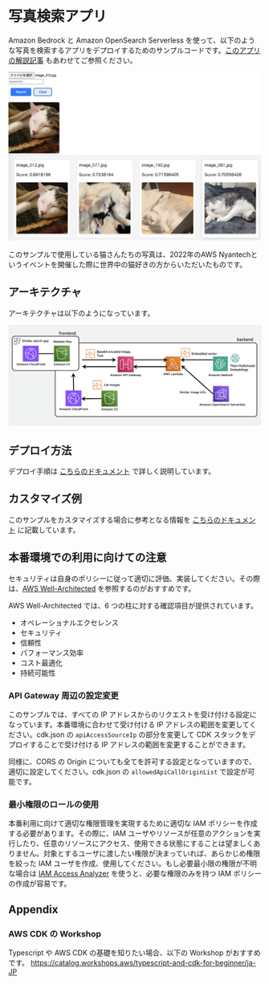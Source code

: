 # 写真検索アプリ

Amazon Bedrock と Amazon OpenSearch Serverless を使って、以下のような写真を検索するアプリをデプロイするためのサンプルコードです。[このアプリの解説記事](https://aws.amazon.com/jp/builders-flash/202402/powerup-cat-image-search/) もあわせてご参照ください。

<img src="docs/imgs/app.png" width="700px">

このサンプルで使用している猫さんたちの写真は、2022年のAWS Nyantechというイベントを開催した際に世界中の猫好きの方からいただいたものです。

## アーキテクチャ

アーキテクチャは以下のようになっています。

<img src="docs/imgs/architecture.png" width="700px">

## デプロイ方法

デプロイ手順は [こちらのドキュメント](docs/HowToDeploy.md) で詳しく説明しています。

## カスタマイズ例

このサンプルをカスタマイズする場合に参考となる情報を [こちらのドキュメント](docs/HowToDevelop.md) に記載しています。

## 本番環境での利用に向けての注意

セキュリティは自身のポリシーに従って適切に評価、実装してください。その際は、[AWS Well-Architected](https://aws.amazon.com/jp/architecture/well-architected/?wa-lens-whitepapers.sort-by=item.additionalFields.sortDate&wa-lens-whitepapers.sort-order=desc) を参照するのがおすすめです。

AWS Well-Architected では、6 つの柱に対する確認項目が提供されています。

- オペレーショナルエクセレンス
- セキュリティ
- 信頼性
- パフォーマンス効率
- コスト最適化
- 持続可能性

### API Gateway 周辺の設定変更

このサンプルでは、すべての IP アドレスからのリクエストを受け付ける設定になっています。本番環境に合わせて受け付ける IP アドレスの範囲を変更してください。cdk.json の `apiAccessSourceIp` の部分を変更して CDK スタックをデプロイすることで受け付ける IP アドレスの範囲を変更することができます。

同様に、CORS の Origin についても全てを許可する設定となっていますので、適切に設定してください。cdk.json の `allowedApiCallOriginList` で設定が可能です。

### 最小権限のロールの使用

本番利用に向けて適切な権限管理を実現するために適切な IAM ポリシーを作成する必要があります。その際に、IAM ユーザやリソースが任意のアクションを実行したり、任意のリソースにアクセス、使用できる状態にすることは望ましくありません。対象とするユーザに渡したい権限が決まっていれば、あらかじめ権限を絞った IAM ユーザを作成、使用してください。もし必要最小限の権限が不明な場合は [IAM Access Analyzer](https://docs.aws.amazon.com/ja_jp/IAM/latest/UserGuide/access-analyzer-policy-generation.html) を使うと、必要な権限のみを持つ IAM ポリシーの作成が容易です。

## Appendix

### AWS CDK の Workshop

Typescript や AWS CDK の基礎を知りたい場合、以下の Workshop がおすすめです。
https://catalog.workshops.aws/typescript-and-cdk-for-beginner/ja-JP
